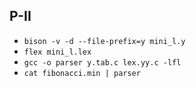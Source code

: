 ## P-II 
 - `bison -v -d --file-prefix=y mini_l.y`
 - `flex mini_l.lex`
 - `gcc -o parser y.tab.c lex.yy.c -lfl`
 - ` cat fibonacci.min | parser `
